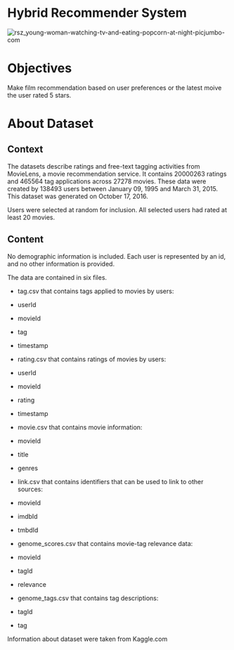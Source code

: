 # Hybrid Recommender System

![rsz_young-woman-watching-tv-and-eating-popcorn-at-night-picjumbo-com](https://user-images.githubusercontent.com/110662602/189825170-f43f8c90-1594-47f0-b996-7acd668c4a53.jpg)



# Objectives 
Make film recommendation based on user preferences or the latest moive the user rated 5 stars. 



# About Dataset
## Context
The datasets describe ratings and free-text tagging activities from MovieLens, a movie recommendation service. It contains 20000263 ratings and 465564 tag applications across 27278 movies. These data were created by 138493 users between January 09, 1995 and March 31, 2015. This dataset was generated on October 17, 2016.

Users were selected at random for inclusion. All selected users had rated at least 20 movies.

## Content
No demographic information is included. Each user is represented by an id, and no other information is provided.

The data are contained in six files.

- tag.csv that contains tags applied to movies by users:

* userId

* movieId

* tag

* timestamp

- rating.csv that contains ratings of movies by users:

* userId

* movieId

* rating

* timestamp

- movie.csv that contains movie information:

* movieId

* title

* genres

- link.csv that contains identifiers that can be used to link to other sources:

* movieId

* imdbId

* tmbdId

- genome_scores.csv that contains movie-tag relevance data:

* movieId

* tagId

* relevance

- genome_tags.csv that contains tag descriptions:

* tagId

* tag





Information about dataset were taken from Kaggle.com
